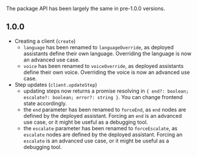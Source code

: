 The package API has been largely the same in pre-1.0.0 versions.

## 1.0.0

* Creating a client (`create`)
  * `language` has been renamed to `languageOverride`, as deployed assistants define their own language. Overriding the language is now an advanced use case.
  * `voice` has been renamed to `voiceOverride`, as deployed assistants define their own voice. Overriding the voice is now an advanced use case.
* Step updates (`client.updateStep`)
  * updating steps now returns a promise resolving in `{ end?: boolean; escalate?: boolean; error?: string }`. You can change frontend state accordingly.
  * the `end` parameter has been renamed to `forceEnd`, as `end` nodes are defined by the deployed assistant. Forcing an `end` is an advanced use case, or it might be useful as a debugging tool.
  * the `escalate` parameter has been renamed to `forceEscalate`, as `escalate` nodes are defined by the deployed assistant. Forcing an `escalate` is an advanced use case, or it might be useful as a debugging tool.
